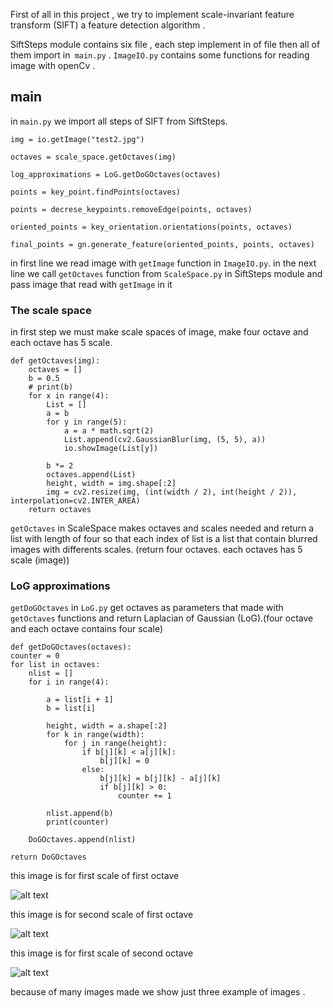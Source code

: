 First of all in this project , we try to implement scale-invariant feature transform (SIFT) a feature detection algorithm .



 SiftSteps module contains six file , each step implement in of file then all of them import in` main.py` .
 `ImageIO.py` contains some functions for reading image with openCv .
 
## main
 
 in `main.py` we import all  steps of SIFT from SiftSteps.  
 
    img = io.getImage("test2.jpg")

    octaves = scale_space.getOctaves(img)

    log_approximations = LoG.getDoGOctaves(octaves)

    points = key_point.findPoints(octaves)

    points = decrese_keypoints.removeEdge(points, octaves)

    oriented_points = key_orientation.orientations(points, octaves)

    final_points = gn.generate_feature(oriented_points, points, octaves)

in first line we read image with `getImage` function in `ImageIO.py`. in the next line we call `getOctaves` function 
from `ScaleSpace.py` in SiftSteps module and pass image that read with `getImage` in it
 
 ### The scale space
 in first step we must make scale spaces of image, make four octave and each octave has 5 scale.
    
    def getOctaves(img):
        octaves = []
        b = 0.5
        # print(b)
        for x in range(4):
            List = []
            a = b
            for y in range(5):
                a = a * math.sqrt(2)
                List.append(cv2.GaussianBlur(img, (5, 5), a))
                io.showImage(List[y])
                
            b *= 2
            octaves.append(List)
            height, width = img.shape[:2]
            img = cv2.resize(img, (int(width / 2), int(height / 2)), interpolation=cv2.INTER_AREA)
        return octaves 
        
`getOctaves` in ScaleSpace makes octaves and scales needed and return a list with length of four so that each 
index of list is a list that contain blurred images with differents scales.
(return four octaves. each octaves has 5 scale (image))

### LoG approximations

`getDoGOctaves` in `LoG.py`  get octaves as parameters that made with `getOctaves` functions and return
Laplacian of Gaussian (LoG).(four octave and each octave contains four scale)


    def getDoGOctaves(octaves):
    counter = 0
    for list in octaves:
        nlist = []
        for i in range(4):

            a = list[i + 1]
            b = list[i]

            height, width = a.shape[:2]
            for k in range(width):
                for j in range(height):
                    if b[j][k] < a[j][k]:
                        b[j][k] = 0
                    else:
                        b[j][k] = b[j][k] - a[j][k]
                        if b[j][k] > 0:
                            counter += 1

            nlist.append(b)
            print(counter)

        DoGOctaves.append(nlist)

    return DoGOctaves
    
    
this image is for first scale of first octave 

![alt text](https://cdn.pbrd.co/images/HRzH5GY.png) 

this image is for second scale of first octave

![alt text](https://cdn.pbrd.co/images/HRzIr2r.png)

this image is for first scale of second octave

![alt text](https://cdn.pbrd.co/images/HRzJsfm.png)

because of many images made we show just three example of images .







  
 
 



